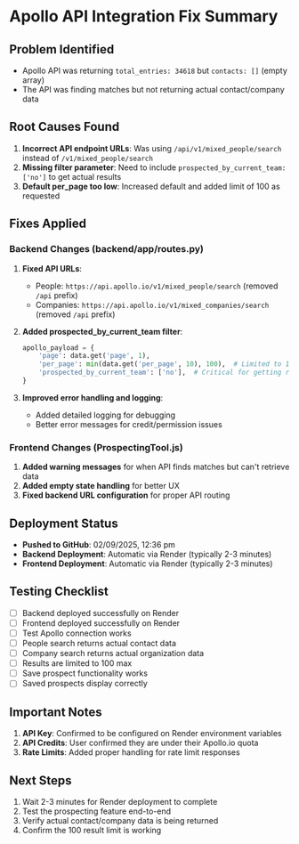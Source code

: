 # Apollo API Integration Fix Summary

## Problem Identified
- Apollo API was returning `total_entries: 34618` but `contacts: []` (empty array)
- The API was finding matches but not returning actual contact/company data

## Root Causes Found
1. **Incorrect API endpoint URLs**: Was using `/api/v1/mixed_people/search` instead of `/v1/mixed_people/search`
2. **Missing filter parameter**: Need to include `prospected_by_current_team: ['no']` to get actual results
3. **Default per_page too low**: Increased default and added limit of 100 as requested

## Fixes Applied

### Backend Changes (backend/app/routes.py)
1. **Fixed API URLs**:
   - People: `https://api.apollo.io/v1/mixed_people/search` (removed `/api` prefix)
   - Companies: `https://api.apollo.io/v1/mixed_companies/search` (removed `/api` prefix)

2. **Added prospected_by_current_team filter**:
   ```python
   apollo_payload = {
       'page': data.get('page', 1),
       'per_page': min(data.get('per_page', 10), 100),  # Limited to 100
       'prospected_by_current_team': ['no'],  # Critical for getting results
   }
   ```

3. **Improved error handling and logging**:
   - Added detailed logging for debugging
   - Better error messages for credit/permission issues

### Frontend Changes (ProspectingTool.js)
1. **Added warning messages** for when API finds matches but can't retrieve data
2. **Added empty state handling** for better UX
3. **Fixed backend URL configuration** for proper API routing

## Deployment Status
- **Pushed to GitHub**: 02/09/2025, 12:36 pm
- **Backend Deployment**: Automatic via Render (typically 2-3 minutes)
- **Frontend Deployment**: Automatic via Render (typically 2-3 minutes)

## Testing Checklist
- [ ] Backend deployed successfully on Render
- [ ] Frontend deployed successfully on Render
- [ ] Test Apollo connection works
- [ ] People search returns actual contact data
- [ ] Company search returns actual organization data
- [ ] Results are limited to 100 max
- [ ] Save prospect functionality works
- [ ] Saved prospects display correctly

## Important Notes
1. **API Key**: Confirmed to be configured on Render environment variables
2. **API Credits**: User confirmed they are under their Apollo.io quota
3. **Rate Limits**: Added proper handling for rate limit responses

## Next Steps
1. Wait 2-3 minutes for Render deployment to complete
2. Test the prospecting feature end-to-end
3. Verify actual contact/company data is being returned
4. Confirm the 100 result limit is working
